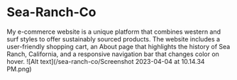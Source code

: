 # Sea-Ranch-Co
My e-commerce website is a unique platform that combines western and surf styles to offer sustainably sourced products. 
The website includes a user-friendly shopping cart, an About page that highlights the history of Sea Ranch, California, and a responsive navigation bar that changes color on hover.
![Alt text](/sea-ranch-co/Screenshot 2023-04-04 at 10.14.34 PM.png)
